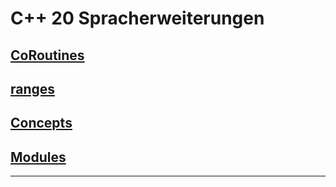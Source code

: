 # C++ 20 Spracherweiterungen

## [CoRoutines](Programs/01_CoRoutines/Readme.md)

## [ranges](Programs/02_Ranges/Readme.md)

## [Concepts](Programs/03_Concepts/Readme.md)

## [Modules](Programs/04_Modules/Readme.md)

---
